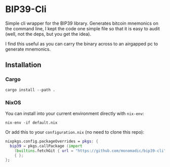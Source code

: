 # BIP39-Cli

Simple cli wrapper for the BIP39 library. Generates bitcoin mnemonics on the command line, I kept the code one simple file so that it is easy to audit (well, not the deps, but you get the idea).

I find this useful as you can carry the binary across to an airgapped pc to generate mnemonics.

## Installation

### Cargo
``` shell
cargo install --path .
```

### NixOS

You can install into your current environment directly with `nix-env`:
``` shell
nix-env -if default.nix
```

Or add this to your `configuration.nix` (no need to clone this repo):
``` nix
nixpkgs.config.packageOverrides = pkgs: {
  bip39 = pkgs.callPackage (import
    (builtins.fetchGit { url = "https://github.com/monomadic/bip39-cli"; }))
    { };
};
```
